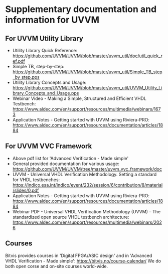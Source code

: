 # Supplementary documentation and information for UVVM

## For UVVM Utility Library
* Utility Library Quick Reference: https://github.com/UVVM/UVVM/blob/master/uvvm_util/doc/util_quick_ref.pdf
* Simple TB, step-by-step: https://github.com/UVVM/UVVM/blob/master/uvvm_util/Simple_TB_step_by_step.pps
* Utility Library Concepts and Usage: https://github.com/UVVM/UVVM/blob/master/uvvm_util/UVVM_Utility_Library_Concepts_and_Usage.pps
* Webinar Video - Making a Simple, Structured and Efficient VHDL Testbench: https://www.aldec.com/en/support/resources/multimedia/webinars/1673
* Application Notes - Getting started with UVVM using Riviera-PRO: https://www.aldec.com/en/support/resources/documentation/articles/1884


## For UVVM VVC Framework
* Above pdf list for 'Advanced Verification - Made simple'
* General provided documentation for various usage: https://github.com/UVVM/UVVM/tree/master/uvvm_vvc_framework/doc
* UVVM - Universal VHDL Verification Methodology. Setting a standard for VHDL testbenches: https://indico.esa.int/indico/event/232/session/6/contribution/8/material/slides/0.pdf
* Application Notes - Getting started with UVVM using Riviera-PRO: https://www.aldec.com/en/support/resources/documentation/articles/1884
* Webinar PDF - Universal VHDL Verification Methodology (UVVM) – The standardized open source VHDL testbench architecture: https://www.aldec.com/en/support/resources/multimedia/webinars/2026


## Courses
Bitvis provides courses in 'Digital FPGA/ASIC design' and in 'Advanced VHDL Verification - Made simple':
https://bitvis.no/course-calendar/
We do both open corse and on-site courses world-wide.
